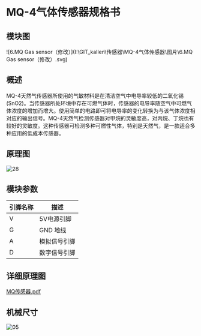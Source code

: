 # MQ-4气体传感器规格书

##  模块图

![6.MQ  Gas  sensor（修改）](I:\GIT_kallen\传感器\MQ-4气体传感器\图片\6.MQ  Gas  sensor（修改）.svg)

## 概述

​			MQ-4天然气传感器所使用的气敏材料是在清洁空气中电导率较低的二氧化锡(SnO2)。当传感器所处环境中存在可燃气体时，传感器的电导率随空气中可燃气体浓度的增加而增大。使用简单的电路即可将电导率的变化转换为与该气体浓度相对应的输出信号。MQ-4天然气检测传感器对甲烷的灵敏度高，对丙烷、丁烷也有较好的灵敏度。这种传感器可检测多种可燃性气体，特别是天然气，是一款适合多种应用的低成本传感器。

## 原理图

![28](I:\GIT_kallen\传感器\MQ-4气体传感器\图片\28.png)

## 模块参数

| 引脚名称 | 描述         |
| -------- | ------------ |
| V        | 5V电源引脚   |
| G        | GND 地线     |
| A        | 模拟信号引脚 |
| D        | 数字信号引脚 |

## 详细原理图

 [MQ传感器.pdf](图片\MQ传感器.pdf) 

## 机械尺寸



![05](I:\GIT_kallen\传感器\MQ-4气体传感器\图片\05.png)